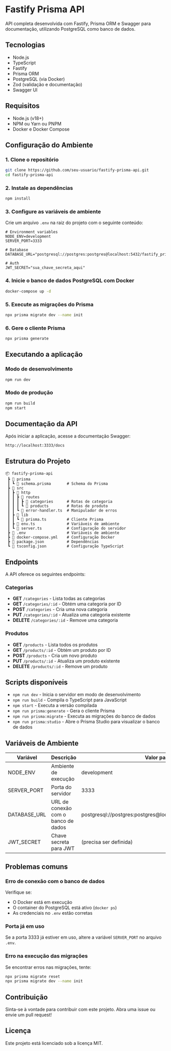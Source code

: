 # Fastify Prisma API

API completa desenvolvida com Fastify, Prisma ORM e Swagger para documentação, utilizando PostgreSQL como banco de dados.

## Tecnologias

- Node.js
- TypeScript
- Fastify
- Prisma ORM
- PostgreSQL (via Docker)
- Zod (validação e documentação)
- Swagger UI

## Requisitos

- Node.js (v18+)
- NPM ou Yarn ou PNPM
- Docker e Docker Compose

## Configuração do Ambiente

### 1. Clone o repositório

```bash
git clone https://github.com/seu-usuario/fastify-prisma-api.git
cd fastify-prisma-api
```

### 2. Instale as dependências

```bash
npm install
```

### 3. Configure as variáveis de ambiente

Crie um arquivo `.env` na raiz do projeto com o seguinte conteúdo:

```env
# Environment variables
NODE_ENV=development
SERVER_PORT=3333

# Database
DATABASE_URL="postgresql://postgres:postgres@localhost:5432/fastify_prisma_db"

# Auth
JWT_SECRET="sua_chave_secreta_aqui"
```

### 4. Inicie o banco de dados PostgreSQL com Docker

```bash
docker-compose up -d
```

### 5. Execute as migrações do Prisma

```bash
npx prisma migrate dev --name init
```

### 6. Gere o cliente Prisma

```bash
npx prisma generate
```

## Executando a aplicação

### Modo de desenvolvimento

```bash
npm run dev
```

### Modo de produção

```bash
npm run build
npm start
```

## Documentação da API

Após iniciar a aplicação, acesse a documentação Swagger:

```
http://localhost:3333/docs
```

## Estrutura do Projeto

```
📦 fastify-prisma-api
 ┣ 📂 prisma
 ┃ ┗ 📜 schema.prisma       # Schema do Prisma
 ┣ 📂 src
 ┃ ┣ 📂 http
 ┃ ┃ ┣ 📂 routes
 ┃ ┃ ┃ ┣ 📂 categories      # Rotas de categoria
 ┃ ┃ ┃ ┗ 📂 products        # Rotas de produto
 ┃ ┃ ┗ 📜 error-handler.ts  # Manipulador de erros
 ┃ ┣ 📂 lib
 ┃ ┃ ┗ 📜 prisma.ts         # Cliente Prisma
 ┃ ┣ 📜 env.ts              # Variáveis de ambiente
 ┃ ┗ 📜 server.ts           # Configuração do servidor
 ┣ 📜 .env                  # Variáveis de ambiente
 ┣ 📜 docker-compose.yml    # Configuração Docker
 ┣ 📜 package.json          # Dependências
 ┗ 📜 tsconfig.json         # Configuração TypeScript
```

## Endpoints

A API oferece os seguintes endpoints:

### Categorias

- **GET** `/categories` - Lista todas as categorias
- **GET** `/categories/:id` - Obtém uma categoria por ID
- **POST** `/categories` - Cria uma nova categoria
- **PUT** `/categories/:id` - Atualiza uma categoria existente
- **DELETE** `/categories/:id` - Remove uma categoria

### Produtos

- **GET** `/products` - Lista todos os produtos
- **GET** `/products/:id` - Obtém um produto por ID
- **POST** `/products` - Cria um novo produto
- **PUT** `/products/:id` - Atualiza um produto existente
- **DELETE** `/products/:id` - Remove um produto

## Scripts disponíveis

- `npm run dev` - Inicia o servidor em modo de desenvolvimento
- `npm run build` - Compila o TypeScript para JavaScript
- `npm start` - Executa a versão compilada
- `npm run prisma:generate` - Gera o cliente Prisma
- `npm run prisma:migrate` - Executa as migrações do banco de dados
- `npm run prisma:studio` - Abre o Prisma Studio para visualizar o banco de dados

## Variáveis de Ambiente

| Variável | Descrição | Valor padrão |
|----------|-----------|--------------|
| NODE_ENV | Ambiente de execução | development |
| SERVER_PORT | Porta do servidor | 3333 |
| DATABASE_URL | URL de conexão com o banco de dados | postgresql://postgres:postgres@localhost:5432/fastify_prisma_db |
| JWT_SECRET | Chave secreta para JWT | (precisa ser definida) |

## Problemas comuns

### Erro de conexão com o banco de dados

Verifique se:
- O Docker está em execução
- O container do PostgreSQL está ativo (`docker ps`)
- As credenciais no `.env` estão corretas

### Porta já em uso

Se a porta 3333 já estiver em uso, altere a variável `SERVER_PORT` no arquivo `.env`.

### Erro na execução das migrações

Se encontrar erros nas migrações, tente:
```bash
npx prisma migrate reset
npx prisma migrate dev --name init
```

## Contribuição

Sinta-se à vontade para contribuir com este projeto. Abra uma issue ou envie um pull request!

## Licença

Este projeto está licenciado sob a licença MIT.